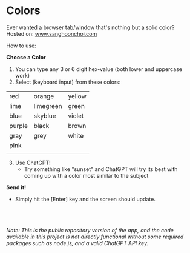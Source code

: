 # Colors

Ever wanted a browser tab/window that's nothing but a solid color?\
 Hosted on: www.sanghoonchoi.com
 
How to use:

**Choose a Color**
1. You can type any 3 or 6 digit hex-value (both lower and uppercase work)
2. Select (keyboard input) from these colors:

|        |           |        |
| ------ | --------- | ------ |
| red    | orange    | yellow |
| lime   | limegreen | green  |
| blue   | skyblue   | violet |
| purple | black     | brown  |
| gray   | grey      | white  |
| pink   |           |        |
|        |           |        |

3. Use ChatGPT!
   - Try something like "sunset" and ChatGPT will try its best with coming up with a color most similar to the subject


**Send it!**
- Simply hit the [Enter] key and the screen should update.
<br /><br /><br /><br />

_Note: This is the public repository version of the app, and the code available in this project is not directly functional without some required packages such as node.js, and a valid ChatGPT API key._
